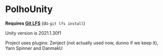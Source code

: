 # PolhoUnity
**Requires [Git LFS](https://git-lfs.github.com/)** (do `git lfs install`)

Unity version is 2021.1.30f1

Project uses plugins: Zenject (not actually used now, dunno if we keep it), Yarn Spinner and DanmakU
